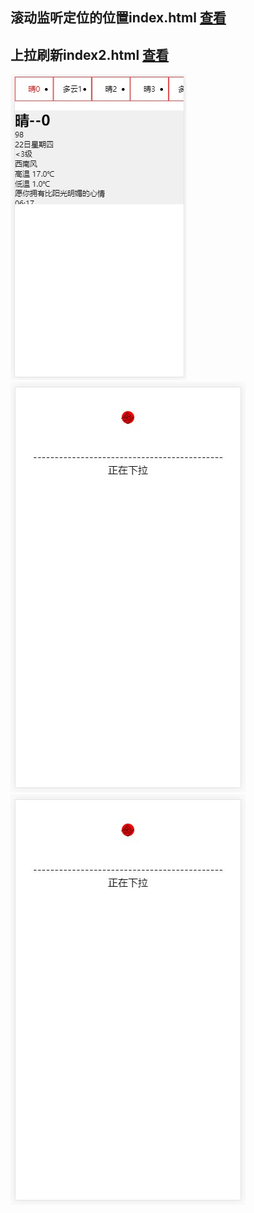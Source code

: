 ## 滚动监听定位的位置index.html  [查看](https://liuguangqing.github.io/scroll-tab-/)
## 上拉刷新index2.html           [查看](https://liuguangqing.github.io/scroll-tab-/index2.html)

![滚动定位](./menu.saveimg.savepath20180627150642.jpg)
![下拉刷新](./menu.saveimg.savepath20180627183459.jpg)
![整页滚动](./menu.saveimg.savepath20180627183459.jpg)
